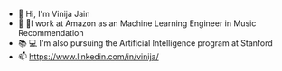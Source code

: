 - 👋 Hi, I'm Vinija Jain
- 💼 🎵I work at Amazon as an Machine Learning Engineer in Music Recommendation
- 📚 💻 I'm also pursuing the Artificial Intelligence program at Stanford
- 📫 https://www.linkedin.com/in/vinija/

<!---
vinija/vinija is a ✨ special ✨ repository because its `README.md` (this file) appears on your GitHub profile.
You can click the Preview link to take a look at your changes.
--->
